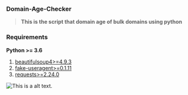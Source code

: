 ### Domain-Age-Checker

> **This is the script that domain age of bulk domains using python** 



### Requirements

**Python >= 3.6** 

1.	[beautifulsoup4>=4.9.3](https://pypi.org/project/beautifulsoup4/)
2.	[fake-useragent>=0.1.11](https://pypi.org/project/fake-useragent/)
3.	[requests>=2.24.0](https://pypi.org/project/requests/)

![This is a alt text.](https://i.ibb.co/Qpr6qvk/domains.png "This is a sample image.")
